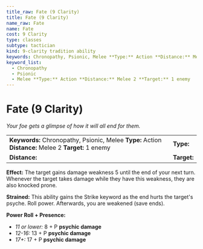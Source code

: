 ```yaml
---
title_raw: Fate (9 Clarity)
title: Fate (9 Clarity)
name_raw: Fate
name: Fate
cost: 9 Clarity
type: classes
subtype: tactician
kind: 9-clarity tradition ability
keywords: Chronopathy, Psionic, Melee **Type:** Action **Distance:** Melee 2 **Target:** 1 enemy
keyword_list:
  - Chronopathy
  - Psionic
  - Melee **Type:** Action **Distance:** Melee 2 **Target:** 1 enemy
---
```


# Fate (9 Clarity)

*Your foe gets a glimpse of how it will all end for them.*

|                                                                                                      |             |
| :--------------------------------------------------------------------------------------------------- | :---------- |
| **Keywords:** Chronopathy, Psionic, Melee **Type:** Action **Distance:** Melee 2 **Target:** 1 enemy | **Type:**   |
| **Distance:**                                                                                        | **Target:** |

**Effect:** The target gains damage weakness 5 until the end of your next turn. Whenever the target takes damage while they have this weakness, they are also knocked prone.

**Strained:** This ability gains the Strike keyword as the end hurts the target's psyche. Roll power. Afterwards, you are weakened (save ends).

**Power Roll + Presence:**

- *11 or lower:* 8 + P **psychic damage**
- *12-16:* 13 + P **psychic damage**
- *17+:* 17 + P **psychic damage**
